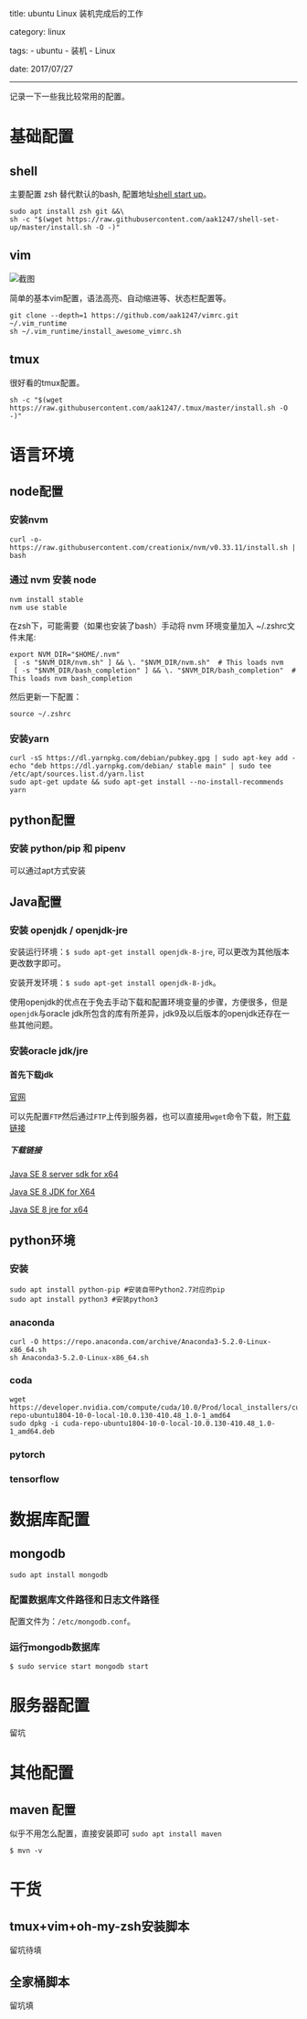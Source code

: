 title: ubuntu Linux 装机完成后的工作

category: linux

tags: 
    - ubuntu
    - 装机
    - Linux

date: 2017/07/27

---

记录一下一些我比较常用的配置。

<!--more-->

# 基础配置

## shell

主要配置 zsh 替代默认的bash, 配置地址[shell start up](https://github.com/aak1247/shell-set-up)。
```shell
sudo apt install zsh git &&\
sh -c "$(wget https://raw.githubusercontent.com/aak1247/shell-set-up/master/install.sh -O -)"
```

## vim

![截图](http://qiniu.cdn.hive-intel.com/aak1247/%E6%B7%B1%E5%BA%A6%E6%88%AA%E5%9B%BE_20180920140817.png)

简单的基本vim配置，语法高亮、自动缩进等、状态栏配置等。
```shell
git clone --depth=1 https://github.com/aak1247/vimrc.git ~/.vim_runtime
sh ~/.vim_runtime/install_awesome_vimrc.sh
```

## tmux

很好看的tmux配置。

```shell
sh -c "$(wget https://raw.githubusercontent.com/aak1247/.tmux/master/install.sh -O -)"
```


# 语言环境

## node配置

### 安装nvm

```shell
curl -o- https://raw.githubusercontent.com/creationix/nvm/v0.33.11/install.sh | bash
```

### 通过 nvm 安装 node

```shell
nvm install stable
nvm use stable
```

在zsh下，可能需要（如果也安装了bash）手动将 nvm 环境变量加入 ~/.zshrc文件末尾:

```bashrc
export NVM_DIR="$HOME/.nvm"
 [ -s "$NVM_DIR/nvm.sh" ] && \. "$NVM_DIR/nvm.sh"  # This loads nvm
 [ -s "$NVM_DIR/bash_completion" ] && \. "$NVM_DIR/bash_completion"  # This loads nvm bash_completion
```

然后更新一下配置：
```shell
source ~/.zshrc
````

### 安装yarn

```shell
curl -sS https://dl.yarnpkg.com/debian/pubkey.gpg | sudo apt-key add -
echo "deb https://dl.yarnpkg.com/debian/ stable main" | sudo tee /etc/apt/sources.list.d/yarn.list
sudo apt-get update && sudo apt-get install --no-install-recommends yarn
```

## python配置

### 安装 python/pip 和 pipenv

可以通过apt方式安装

## Java配置

### 安装 openjdk / openjdk-jre

安装运行环境：``$ sudo apt-get install openjdk-8-jre``, 可以更改为其他版本 更改数字即可。

安装开发环境：``$ sudo apt-get install openjdk-8-jdk``。

使用openjdk的优点在于免去手动下载和配置环境变量的步骤，方便很多，但是``openjdk``与oracle jdk所包含的库有所差异，jdk9及以后版本的openjdk还存在一些其他问题。

### 安装oracle jdk/jre

#### 首先下载jdk

[官网](http://www.oracle.com/technetwork/java/javase/downloads/index.html)

可以先配置``FTP``然后通过``FTP``上传到服务器，也可以直接用``wget``命令下载，附[下载链接](#下载链接)

##### 下载链接
[Java SE 8 server sdk for x64](http://download.oracle.com/otn-pub/java/jdk/8u144-b01/090f390dda5b47b9b721c7dfaa008135/server-jre-8u144-linux-x64.tar.gz)

[Java SE 8 JDK for X64](http://download.oracle.com/otn-pub/java/jdk/8u144-b01/090f390dda5b47b9b721c7dfaa008135/jdk-8u144-linux-x64.tar.gz)

[Java SE 8 jre for x64](http://download.oracle.com/otn-pub/java/jdk/8u144-b01/090f390dda5b47b9b721c7dfaa008135/jre-8u144-linux-x64.tar.gz)

## python环境

### 安装
```shell
sudo apt install python-pip #安装自带Python2.7对应的pip
sudo apt install python3 #安装python3
```

### anaconda

```shell
curl -O https://repo.anaconda.com/archive/Anaconda3-5.2.0-Linux-x86_64.sh
sh Anaconda3-5.2.0-Linux-x86_64.sh
```

### coda

```shell
wget https://developer.nvidia.com/compute/cuda/10.0/Prod/local_installers/cuda-repo-ubuntu1804-10-0-local-10.0.130-410.48_1.0-1_amd64
sudo dpkg -i cuda-repo-ubuntu1804-10-0-local-10.0.130-410.48_1.0-1_amd64.deb

```

### pytorch



### tensorflow



# 数据库配置

## mongodb 

``sudo apt install mongodb``

### 配置数据库文件路径和日志文件路径

配置文件为：``/etc/mongodb.conf``。

### 运行mongodb数据库

``$ sudo service start mongodb start``


# 服务器配置

留坑


# 其他配置

## maven 配置

似乎不用怎么配置，直接安装即可
``sudo apt install maven``

```shell
$ mvn -v
```

# 干货

## tmux+vim+oh-my-zsh安装脚本

留坑待填

## 全家桶脚本

留坑填
